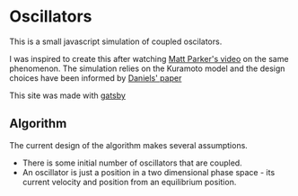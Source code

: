 # Oscillators

This is a small javascript simulation of coupled oscilators.

I was inspired to create this after watching [Matt Parker's
video](https://youtu.be/J4PO7NbdKXg) on the same phenomenon. The simulation
relies on the Kuramoto model and the design choices have been informed by
[Daniels'
paper](http://go.owu.edu/~physics/StudentResearch/2005/BryanDaniels/kuramoto_paper.pdf)

This site was made with [gatsby](https://www.gatsbyjs.org/)

## Algorithm

The current design of the algorithm makes several assumptions.

- There is some initial number of oscillators that are coupled.
- An oscillator is just a position in a two dimensional phase space - its
  current velocity and position from an equilibrium position.
